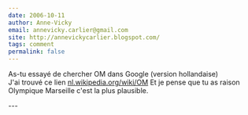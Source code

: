 ```yaml
---
date: 2006-10-11
author: Anne-Vicky
email: annevicky.carlier@gmail.com
site: http://annevickycarlier.blogspot.com/
tags: comment
permalink: false
---
```


<p>As-tu essayé de chercher OM dans Google (version hollandaise) <br />
J'ai trouvé ce lien <a href="http://nl.wikipedia.org/wiki/OM" title="http://nl.wikipedia.org/wiki/OM" rel="nofollow">nl.wikipedia.org/wiki/OM</a>  Et je pense que tu as raison Olympique Marseille c'est la plus plausible. </p>
---